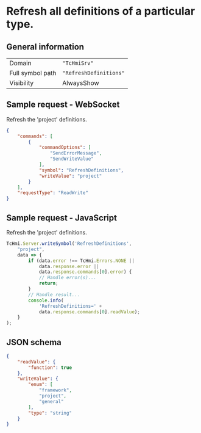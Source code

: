 # Refresh all definitions of a particular type.

## General information

|  |  |
| - | - |
| Domain | `"TcHmiSrv"` |
| Full symbol path | `"RefreshDefinitions"` |
| Visibility | AlwaysShow |

## Sample request - WebSocket

Refresh the 'project' definitions.
```json
{
    "commands": [
        {
            "commandOptions": [
                "SendErrorMessage",
                "SendWriteValue"
            ],
            "symbol": "RefreshDefinitions",
            "writeValue": "project"
        }
    ],
    "requestType": "ReadWrite"
}
```

## Sample request - JavaScript

Refresh the 'project' definitions.
```javascript
TcHmi.Server.writeSymbol('RefreshDefinitions',
    "project",
    data => {
        if (data.error !== TcHmi.Errors.NONE ||
            data.response.error ||
            data.response.commands[0].error) {
            // Handle error(s)...
            return;
        }
        // Handle result...
        console.info(
            'RefreshDefinitions=' +
            data.response.commands[0].readValue);
    }
);
```

## JSON schema

```json
{
    "readValue": {
        "function": true
    },
    "writeValue": {
        "enum": [
            "framework",
            "project",
            "general"
        ],
        "type": "string"
    }
}
```
